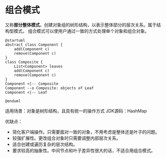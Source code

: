 # 组合模式

又称**部分整体模式**。创建对象组的树形结构，以表示整体部分的层次关系。属于结构型模式。
组合模式可以使用户通过一致的方式处理单个对象和组合对象。

```plantuml
@startuml
abstract class Component {
    add(Component c)
    remove(Component c)
}
class Composite {
    List<Component> leaves
    add(Component c)
    remove(Component c)
}
Component <|-- Composite
Component --o Composite: objects of Leaf 
Component <|-- Leaf

@enduml
```

适用场景：对象是树形结构，且具有统一的操作方式
JDK源码：HashMap

优缺点：

* 简化客户端操作。只需要面对一致的对象，不用考虑是整体还是叶子的问题。
* 较强扩展性。更改组合对象时只需要调整内部层次关系。
* 适合创建或遍历复杂的层次结构。
* 要求较高的抽象性。中间节点和叶子差异性很大的话，不适合用组合模式。

